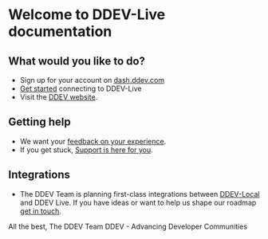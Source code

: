 # Welcome to DDEV-Live documentation

## What would you like to do? 
- Sign up for your account on [dash.ddev.com](dash.ddev.com)
- [Get started](https://docs.ddev.com/getting-started/) connecting to DDEV-Live
- Visit the [DDEV website](https://ddev.com/).

## Getting help
- We want your [feedback on your experience](https://dash.ddev.com/feedback/).
- If you get stuck, [Support is here for you](https://dash.ddev.com/docs/support/).

## Integrations
- The DDEV Team is planning first-class integrations between [DDEV-Local](https://ddev.readthedocs.io) and DDEV Live. If you have ideas or want to help us shape our roadmap [get in touch](https://dash.ddev.com/feedback/).

All the best,
The DDEV Team
DDEV - Advancing Developer Communities
